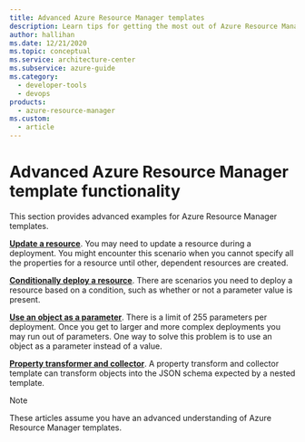 ```yaml
---
title: Advanced Azure Resource Manager templates
description: Learn tips for getting the most out of Azure Resource Manager template functionality by following advanced examples.
author: hallihan
ms.date: 12/21/2020
ms.topic: conceptual
ms.service: architecture-center
ms.subservice: azure-guide
ms.category:
  - developer-tools
  - devops
products:
  - azure-resource-manager
ms.custom:
  - article
---
```


# Advanced Azure Resource Manager template functionality

This section provides advanced examples for Azure Resource Manager templates.

**[Update a resource](update-resource.md)**. You may need to update a resource during a deployment. You might encounter this scenario when you cannot specify all the properties for a resource until other, dependent resources are created.

**[Conditionally deploy a resource](conditional-deploy.md)**. There are scenarios you need to deploy a resource based on a condition, such as whether or not a parameter value is present.

**[Use an object as a parameter](objects-as-parameters.md)**. There is a limit of 255 parameters per deployment. Once you get to larger and more complex deployments you may run out of parameters. One way to solve this problem is to use an object as a parameter instead of a value.

**[Property transformer and collector](collector.md)**. A property transform and collector template can transform objects into the JSON schema expected by a nested template.

> [!NOTE]
> These articles assume you have an advanced understanding of Azure Resource Manager templates.
